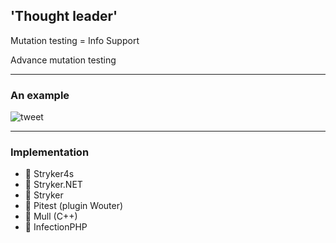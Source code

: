 ## 'Thought leader'

Mutation testing = Info Support

<!-- .element class="fragment" data-fragment-index="0" -->

Advance mutation testing

<!-- .element class="fragment" data-fragment-index="1" -->

---

### An example

![tweet](/img/thoughtleader-tweet.png)
   
---

### Implementation 

* 🚀 Stryker4s
* 🚀 Stryker.NET
* 🚀 Stryker
* 🎉 Pitest (plugin Wouter)
* 🎉 Mull (C++)
* 🎉 InfectionPHP

<!-- .element class="no-list"  -->